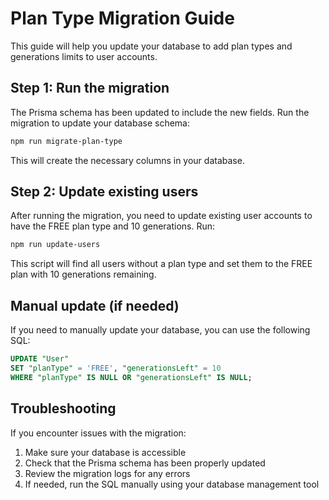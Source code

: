 # Plan Type Migration Guide

This guide will help you update your database to add plan types and generations limits to user accounts.

## Step 1: Run the migration

The Prisma schema has been updated to include the new fields. Run the migration to update your database schema:

```bash
npm run migrate-plan-type
```

This will create the necessary columns in your database.

## Step 2: Update existing users

After running the migration, you need to update existing user accounts to have the FREE plan type and 10 generations. Run:

```bash
npm run update-users
```

This script will find all users without a plan type and set them to the FREE plan with 10 generations remaining.

## Manual update (if needed)

If you need to manually update your database, you can use the following SQL:

```sql
UPDATE "User"
SET "planType" = 'FREE', "generationsLeft" = 10
WHERE "planType" IS NULL OR "generationsLeft" IS NULL;
```

## Troubleshooting

If you encounter issues with the migration:

1. Make sure your database is accessible
2. Check that the Prisma schema has been properly updated
3. Review the migration logs for any errors
4. If needed, run the SQL manually using your database management tool
